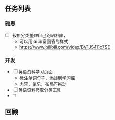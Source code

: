 ## 任务列表

### 雅思
- [ ] 按照分类整理自己的语料库，
	- 可以用 ai 丰富回答的样式
	- https://www.bilibili.com/video/BV1JS411c7SE

### 开发
- [ ] 英语资料学习页面
	-  标注单词句子，添加到学习库
	-  内容，笔记，布局可拖动
- [ ] 英语资料爬取分类工具 
- [ ] 


## 回顾


